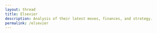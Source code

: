 ```yaml
---
layout: thread
title: Elsevier
description: Analysis of their latest moves, finances, and strategy. 
permalink: /elsevier
---
```

